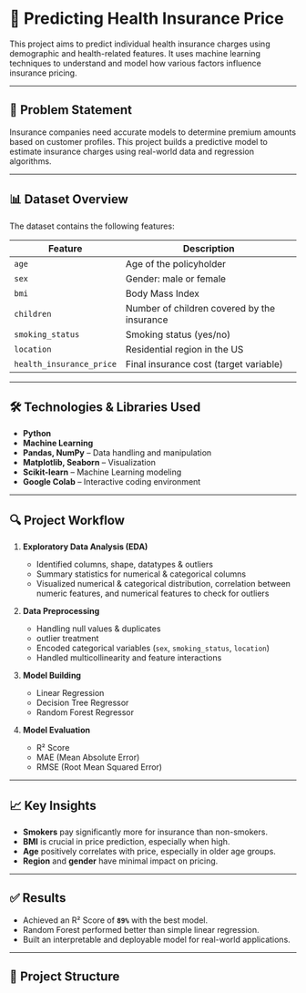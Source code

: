 # 🏥 Predicting Health Insurance Price

This project aims to predict individual health insurance charges using demographic and health-related features. It uses machine learning techniques to understand and model how various factors influence insurance pricing.

---

## 📌 Problem Statement

Insurance companies need accurate models to determine premium amounts based on customer profiles. This project builds a predictive model to estimate insurance charges using real-world data and regression algorithms.

---

## 📊 Dataset Overview

The dataset contains the following features:

| Feature     | Description                                           |
|-------------|-------------------------------------------------------|
| `age`       | Age of the policyholder                               |
| `sex`       | Gender: male or female                                |
| `bmi`       | Body Mass Index                                       |
| `children`  | Number of children covered by the insurance           |
| `smoking_status`    | Smoking status (yes/no)                               |
| `location`    | Residential region in the US                          |
| `health_insurance_price`   | Final insurance cost (target variable)                |

---

## 🛠️ Technologies & Libraries Used

- **Python**
- **Machine Learning**
- **Pandas, NumPy** – Data handling and manipulation  
- **Matplotlib, Seaborn** – Visualization  
- **Scikit-learn** – Machine Learning modeling  
- **Google Colab** – Interactive coding environment

---

## 🔍 Project Workflow

1. **Exploratory Data Analysis (EDA)**
   - Identified columns, shape, datatypes & outliers
   - Summary statistics for numerical & categorical columns 
   - Visualized numerical & categorical distribution, correlation between numeric features, and numerical features to check for outliers
2. **Data Preprocessing**
   - Handling null values & duplicates
   - outlier treatment
   - Encoded categorical variables (`sex`, `smoking_status`, `location`)
   - Handled multicollinearity and feature interactions

4. **Model Building**
   - Linear Regression
   - Decision Tree Regressor
   - Random Forest Regressor

5. **Model Evaluation**
   - R² Score
   - MAE (Mean Absolute Error)
   - RMSE (Root Mean Squared Error)

---

## 📈 Key Insights

- **Smokers** pay significantly more for insurance than non-smokers.
- **BMI** is crucial in price prediction, especially when high.
- **Age** positively correlates with price, especially in older age groups.
- **Region** and **gender** have minimal impact on pricing.

---

## ✅ Results

- Achieved an R² Score of **`89%`** with the best model.
- Random Forest performed better than simple linear regression.
- Built an interpretable and deployable model for real-world applications.

---

## 📂 Project Structure

